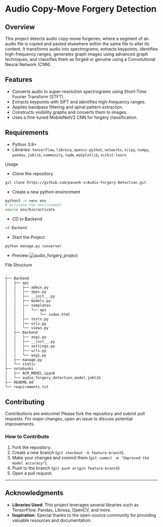 # Audio Copy-Move Forgery Detection

## Overview
This project detects audio copy-move forgeries, where a segment of an audio file is copied and pasted elsewhere within the same file to alter its content. It transforms audio into spectrograms, extracts keypoints, identifies high-frequency ranges, generates graph images using advanced graph techniques, and classifies them as forged or genuine using a Convolutional Neural Network (CNN).

## Features
- Converts audio to super-resolution spectrograms using Short-Time Fourier Transform (STFT).
- Extracts keypoints with SIFT and identifies high-frequency ranges.
- Applies bandpass filtering and spiral pattern extraction.
- Constructs visibility graphs and converts them to images.
- Uses a fine-tuned MobileNetV2 CNN for forgery classification.

## Requirements
- Python 3.8+
- Libraries: `tensorflow`, `librosa`, `opencv-python`, `networkx`, `scipy`, `numpy`, `pandas`, `joblib`, `community`, `tqdm`, `matplotlib`, `scikit-learn`

Usage
- Clone the repository
```bash
git clone https://github.com/pavank-v/Audio-Forgery-Detection.git
```
- Create a new python environment
```bash
python3 -m venv env
# Activate the environment
source env/bin/activate
```
- CD to Backend
```bash
cd Backend
```
- Start the Project
```bash
python manage.py runserver
```
- Preview
![audio_forgery_project](https://github.com/user-attachments/assets/5bee94e9-c21a-44fa-b7db-0fcc324e323a)

File Structure
```bash
.
├── Backend
│   ├── api
│   │   ├── admin.py
│   │   ├── apps.py
│   │   ├── __init__.py
│   │   ├── models.py
│   │   ├── templates
│   │   │   └── api
│   │   │       └── index.html
│   │   ├── tests.py
│   │   ├── urls.py
│   │   └── views.py
│   ├── Backend
│   │   ├── asgi.py
│   │   ├── __init__.py
│   │   ├── settings.py
│   │   ├── urls.py
│   │   └── wsgi.py
│   ├── manage.py
│   └── static
├── notebooks
│   ├── ACM_MODEL.ipynb
│   └── audio_forgery_detection_model.joblib
├── README.md
└── requirements.txt
```

## Contributing

Contributions are welcome! Please fork the repository and submit pull requests. For major changes, open an issue to discuss potential improvements.  

### How to Contribute
1. Fork the repository.  
2. Create a new branch (`git checkout -b feature-branch`).  
3. Make your changes and commit them (`git commit -m "Improved the model accuracy"`).  
5. Push to the branch (`git push origin feature-branch`).  
6. Open a pull request.  

---

## Acknowledgments

- **Libraries Used**: This project leverages several libraries such as TensorFlow, Pandas, Librosa, OpenCV, and more.  
- **Inspiration**: Special thanks to the open-source community for providing valuable resources and documentation.  
